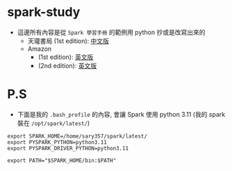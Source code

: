# spark-study
- 這邊所有內容是從 `Spark 學習手冊` 的範例用 python 抄或是改寫出來的
  - 天瓏書局 (1st edition): [中文版](https://www.tenlong.com.tw/products/9789864760466)
  - Amazon
    - (1st edition): [英文版](https://www.amazon.com/Learning-Spark-Lightning-Fast-Data-Analysis/dp/1449358624) 
    - (2nd edition): [英文版](https://www.amazon.com/-/zh_TW/Jules-Damji-dp-1492050040/dp/1492050040/ref=dp_ob_title_bk)

# P.S
- 下面是我的 `.bash_profile` 的內容, 會讓 Spark 使用 python 3.11 (我的 spark 裝在 `/opt/spark/latest/`)

```
export SPARK_HOME=/home/sary357/spark/latest/
export PYSPARK_PYTHON=python3.11
export PYSPARK_DRIVER_PYTHON=python3.11

export PATH="$SPARK_HOME/bin:$PATH"
```
